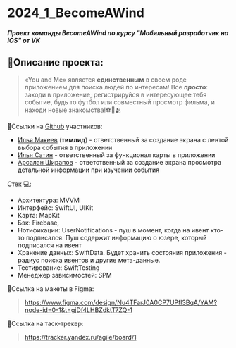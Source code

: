 # 2024_1_BecomeAWind
##### Проект команды BecomeAWind по курсу "Мобильный разработчик на iOS" от VK
## 💬Описание проекта:
>«You and Me» является **единственным** в своем роде 
приложением для поиска людей по интересам! Все ***просто***: заходи в приложение, регистрируйся в интересующее тебя событие, будь то футбол или совместный просмотр фильма, и находи новые знакомства!⚽🏓🫂

🔗Ссылки на [Github](https://github.com) участников:
* [Илья Макеев](https://github.com/ilyamakeev12) (**тимлид**) - ответственный за создание экрана с лентой выбора события в приложении
* [Илья Сатин](https://github.com/ilyansky) - ответственный за функционал карты в приложении
* [Арсалан Ширапов](https://github.com/arsikbarsik123) - ответственный за создание экрана просмотра детальной информации при изучении события

Стек 💻: 
* Архитектура: MVVM
* Интерфейс: SwiftUI, UIKit
* Карта: MapKit
* Бэк: Firebase, 
* Нотификации: UserNotifications - пуш в момент, когда на ивент кто-то подписался. Пуш содержит информацию о юзере, который подписался на ивент
* Хранение данных: SwiftData. Будет хранить состояния приложения - радиус поиска ивентов и другие мета-данные. 
* Тестирование: SwiftTesting
* Менеджер зависимостей: SPM

🎨Ссылка на макеты в Figma:
>https://www.figma.com/design/Nu4TFarJ0A0CP7UPfl3BqA/YAM?node-id=0-1&t=gjDf4LHBZdktT7ZQ-1

📌Ссылка на таск-трекер:
>https://tracker.yandex.ru/agile/board/1
